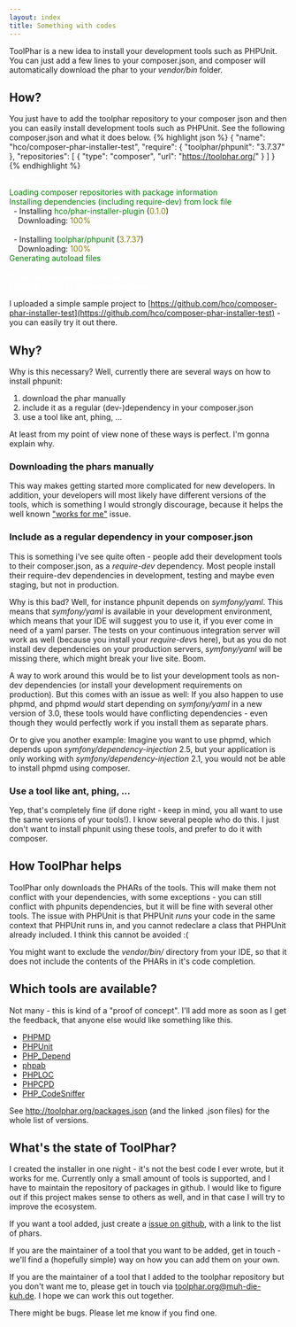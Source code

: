 ```yaml
---
layout: index
title: Something with codes
---
```


ToolPhar is a new idea to install your development tools such as PHPUnit.
 You can just add a few lines to your composer.json, and composer will automatically download the phar to your *vendor/bin* folder.

## How?
You just have to add the toolphar repository to your composer json and then you can easily install development tools such as PHPUnit.
See the following composer.json and what it does below.
{% highlight json %}
{
    "name": "hco/composer-phar-installer-test",
    "require": {
        "toolphar/phpunit": "3.7.37"
    },
    "repositories": [
        {
            "type": "composer",
            "url": "https://toolphar.org/"
        }
    ]
}
{% endhighlight %}


<div class="shell">
<span style="color:white;">$ composer update</span><br>
<span style="color:green;">
Loading composer repositories with package information<br>
Installing dependencies (including require-dev) from lock file<br>
</span>
&nbsp;&nbsp;- Installing <span style="color:green;">hco/phar-installer-plugin</span> (<span style="color:olive;">0.1.0</span>)<br>
&nbsp;&nbsp;&nbsp;&nbsp;Downloading: <span style="color:olive;">100%</span><br>
<br>
&nbsp;&nbsp;- Installing <span style="color:green;">toolphar/phpunit</span> (<span style="color:olive;">3.7.37</span>)<br>
&nbsp;&nbsp;&nbsp;&nbsp;Downloading: <span style="color:olive;">100%</span><br>
<span style="color:green;">Generating autoload files</span><br><br>
<span style="color:white;">$ ./vendor/bin/phpunit --version<br>
PHPUnit 3.7.37 by Sebastian Bergmann.
</span>
</div>


I uploaded a simple sample project to [https://github.com/hco/composer-phar-installer-test](https://github.com/hco/composer-phar-installer-test) - you can easily try it out there.

## Why?

Why is this necessary?
Well, currently there are several ways on how to install phpunit:

1. download the phar manually
1. include it as a regular (dev-)dependency in your composer.json
1. use a tool like ant, phing, …

At least from my point of view none of these ways is perfect. I'm gonna explain why.


### Downloading the phars manually
This way makes getting started more complicated for new developers.
In addition, your developers will most likely have different versions of the tools,
which is something I would strongly discourage, because it helps the well known ["works for me"](http://www.urbandictionary.com/define.php?term=works+for+me) issue.

### Include as a regular dependency in your composer.json
This is something i've see quite often - people add their development tools to their composer.json, as a *require-dev* dependency.
Most people install their require-dev dependencies in development, testing and maybe even staging, but not in production.

Why is this bad? Well, for instance phpunit depends on *symfony/yaml*. This means that *symfony/yaml* is available in your development environment,
which means that your IDE will suggest you to use it, if you ever come in need of a yaml parser.
The tests on your continuous integration server will work as well (because you install your *require-dev*s here),
but as you do not install dev dependencies on your production servers, *symfony/yaml* will be missing there,
which might break your live site. Boom.

 A way to work around this would be to list your development tools as non-dev dependencies (or install your development requirements on production).
But this comes with an issue as well: If you also happen to use phpmd, and phpmd *would* start depending on *symfony/yaml* in a new version of 3.0,
these tools would have conflicting dependencies - even though they would perfectly work if you install them as separate phars.

Or to give you another example: Imagine you want to use phpmd, which depends upon *symfony/dependency-injection* 2.5,
but your application is only working with *symfony/dependency-injection* 2.1, you would not be able to install phpmd using composer.

### Use a tool like ant, phing, …
Yep, that's completely fine (if done right - keep in mind, you all want to use the same versions of your tools!).
I know several people who do this. I just don't want to install phpunit using these tools,
and prefer to do it with composer.


## How ToolPhar helps
ToolPhar only downloads the PHARs of the tools.
This will make them not conflict with your dependencies, with some exceptions - you can still conflict with phpunits dependencies, but it will be fine with several other tools.
The issue with PHPUnit is that PHPUnit *runs* your code in the same context that PHPUnit runs in, and you cannot redeclare a class that PHPUnit already included.
I think this cannot be avoided :(

You might want to exclude the *vendor/bin/* directory from your IDE, so that it does not include the contents of the PHARs in it's code completion.

## Which tools are available?
Not many - this is kind of a "proof of concept".
I'll add more as soon as I get the feedback, that anyone else would like something like this.

- [PHPMD](http://phpmd.org/)
- [PHPUnit](https://phpunit.de/)
- [PHP_Depend](http://pdepend.org/)
- [phpab](http://phpab.net)
- [PHPLOC](https://github.com/sebastianbergmann/phploc)
- [PHPCPD](https://github.com/sebastianbergmann/phpcpd)
- [PHP_CodeSniffer](https://github.com/squizlabs/PHP_CodeSniffer/)

See http://toolphar.org/packages.json (and the linked .json files) for the whole list of versions.


## What's the state of ToolPhar?
I created the installer in one night - it's not the best code I ever wrote, but it works for me.
Currently only a small amount of tools is supported, and I have to maintain the repository of packages in github.
I would like to figure out if this project makes sense to others as well, and in that case I will try to improve the ecosystem.

If you want a tool added, just create a [issue on github](https://github.com/toolphar/toolphar/issues), with a link to the list of phars.

If you are the maintainer of a tool that you want to be added, get in touch - we'll find a (hopefully simple) way on how you can add them on your own.

If you are the maintainer of a tool that I added to the toolphar repository but you don't want me to, please get in touch via <toolphar.org@muh-die-kuh.de>.
I hope we can work this out together.

There might be bugs. Please let me know if you find one.
